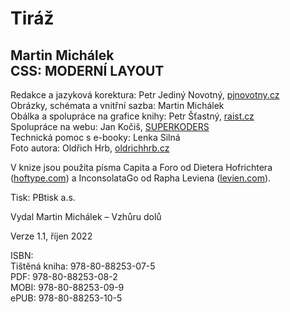 # Tiráž

<div class="imprint imprint-last" markdown="1">

<h2>
Martin Michálek<br>
CSS: MODERNÍ LAYOUT
</h2>

Redakce a jazyková korektura: Petr Jediný Novotný, [pjnovotny.cz](http://pjnovotny.cz/)  
Obrázky, schémata a vnitřní sazba: Martin Michálek  
Obálka a spolupráce na grafice knihy: Petr Šťastný, [raist.cz](https://raist.cz/)  
Spolupráce na webu: Jan Kočiš, [SUPERKODERS](https://superkoders.com/)  
Technická pomoc s e-booky: Lenka Silná  
Foto autora: Oldřich Hrb, [oldrichhrb.cz](https://oldrichhrb.cz/)

V knize jsou použita písma Capita a Foro od Dietera Hofrichtera  
([hoftype.com](http://hoftype.com/)) a InconsolataGo od Rapha Leviena ([levien.com](https://levien.com/)).

Tisk: PBtisk a.s.

Vydal Martin Michálek – Vzhůru dolů

Verze 1.1, říjen 2022

ISBN:  
Tištěná kniha: 978-80-88253-07-5  
PDF: 978-80-88253-08-2  
MOBI: 978-80-88253-09-9  
ePUB: 978-80-88253-10-5  

</div>
<!-- .imprint -->
